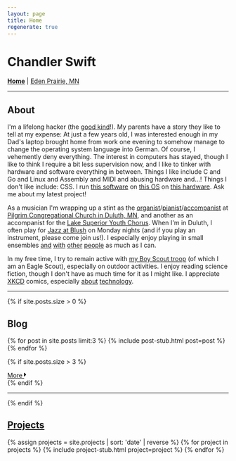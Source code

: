```yaml
---
layout: page
title: Home
regenerate: true
---
```


<h1>Chandler Swift</h1>
<p id="nav-links">
  <strong><a href="https://chandlerswift.com/">Home</a></strong> |
  <a href="https://edenprairie.chandlerswift.com/">Eden Prairie, MN</a>
</p>
<hr class="separator">

## About
I'm a lifelong hacker (the
[good kind](http://catb.org/~esr/jargon/html/H/hacker.html)!). My parents
have a story they like to tell at my expense: At just a few years old, I was
interested enough in my Dad's laptop brought home from work one evening to
somehow manage to change the operating system language into German. Of course,
I vehemently deny everything. The interest in computers has stayed, though I
like to think I require a bit less supervision now, and I like to tinker with
hardware and software everything in between. Things I like include C and Go
and Linux and Assembly and MIDI and abusing hardware and...! Things I don't
like include: CSS. I run
[this software](https://github.com/chandlerswift/dotfiles) on
[this OS](/what-os.html) on
[this hardware](https://pcpartpicker.com/list/HMPTdm).
Ask me about my latest project!

As a musician I'm wrapping up a stint as the
[organist](https://youtu.be/31Ipq5v9T8E?t=3205)/[pianist](https://www.youtube.com/watch?v=xSH4ciadjDs)/[accompanist](https://www.youtube.com/watch?v=byk43j57SeM)
at [Pilgrim Congregational Church in Duluth, MN](http://pilgrimduluth.org/),
and another as an accompanist for the [Lake Superior Youth Chorus](https://www.lsyouthchorus.org/).
When I'm in Duluth, I often play for [Jazz at Blush](https://www.facebook.com/JazzatBlush)
on Monday nights (and if you play an instrument, please come join us!).
I especially enjoy playing in small ensembles
[and](https://www.youtube.com/watch?v=R9MqV2G2XAE)
[with](https://youtu.be/rxqeobkiNgg?t=482)
[other](https://www.youtube.com/watch?v=cgygq_R-RhY)
[people](https://www.youtube.com/watch?v=Gs4GqA0v690)
as much as I can.

In my free time, I try to remain active with
[my Boy Scout troop](https://troop352.us/) (of which I am an Eagle Scout),
especially on outdoor activities. I enjoy reading science fiction, though I
don't have as much time for it as I might like. I appreciate
[XKCD](https://xkcd.com/) comics, especially
[about](https://xkcd.com/1760/)
[technology](https://xkcd.com/722/).

<hr class="separator">

{% if site.posts.size > 0 %}
## Blog
<div class="media">
{% for post in site.posts limit:3 %}
{% include post-stub.html post=post %}
{% endfor %}
</div>

{% if site.posts.size > 3 %}
<div class="pull-right">
    <a href="/archive/" class="btn btn-primary">
        More
        <span class="icon">
          <svg height="1em" xmlns="http://www.w3.org/2000/svg" viewBox="0 0 192 512"><path d="M0 384.662V127.338c0-17.818 21.543-26.741 34.142-14.142l128.662 128.662c7.81 7.81 7.81 20.474 0 28.284L34.142 398.804C21.543 411.404 0 402.48 0 384.662z"/></svg>
        </span>
    </a>
</div>
<div class="clearfix"></div>
{% endif %}

<hr class="separator">
{% endif %}

## [Projects](/projects.html)

<div class="media">
{% assign projects = site.projects | sort: 'date' | reverse %}
{% for project in projects %}
{% include project-stub.html project=project %}
{% endfor %}
</div>
